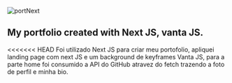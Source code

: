 ![portNext](https://user-images.githubusercontent.com/73317150/150641850-e466b744-9732-4f3f-bf09-41f9bc986e86.PNG)

## My portfolio created with Next JS, vanta JS.

<<<<<<< HEAD
Foi utilizado Next JS para criar meu portofolio, apliquei landing page com next JS e um background de keyframes Vanta JS, para a parte home foi consumido a API do GitHub atravez do fetch trazendo a foto de perfil e minha bio.
